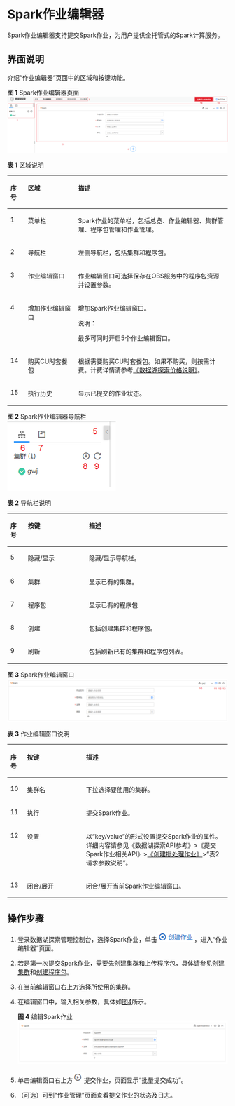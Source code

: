 # Spark作业编辑器<a name="dli_01_0384"></a>

Spark作业编辑器支持提交Spark作业，为用户提供全托管式的Spark计算服务。

## 界面说明<a name="zh-cn_topic_0115200017_zh-cn_topic_0093946815_section56922894165137"></a>

介绍“作业编辑器“页面中的区域和按键功能。

**图 1**  Spark作业编辑器页面<a name="zh-cn_topic_0115200017_fig57971753191816"></a>  
![](figures/Spark作业编辑器页面.png "Spark作业编辑器页面")

**表 1**  区域说明

<a name="zh-cn_topic_0115200017_zh-cn_topic_0093946815_table1655084216587"></a>
<table><thead align="left"><tr id="zh-cn_topic_0115200017_zh-cn_topic_0093946815_row3857138316587"><th class="cellrowborder" valign="top" width="7.920792079207921%" id="mcps1.2.4.1.1"><p id="p14101840101212"><a name="p14101840101212"></a><a name="p14101840101212"></a>序号</p>
</th>
<th class="cellrowborder" valign="top" width="22.772277227722775%" id="mcps1.2.4.1.2"><p id="zh-cn_topic_0115200017_zh-cn_topic_0093946815_p4139822116594"><a name="zh-cn_topic_0115200017_zh-cn_topic_0093946815_p4139822116594"></a><a name="zh-cn_topic_0115200017_zh-cn_topic_0093946815_p4139822116594"></a>区域</p>
</th>
<th class="cellrowborder" valign="top" width="69.3069306930693%" id="mcps1.2.4.1.3"><p id="zh-cn_topic_0115200017_zh-cn_topic_0093946815_p6492161016594"><a name="zh-cn_topic_0115200017_zh-cn_topic_0093946815_p6492161016594"></a><a name="zh-cn_topic_0115200017_zh-cn_topic_0093946815_p6492161016594"></a>描述</p>
</th>
</tr>
</thead>
<tbody><tr id="zh-cn_topic_0115200017_zh-cn_topic_0093946815_row1198630416587"><td class="cellrowborder" valign="top" width="7.920792079207921%" headers="mcps1.2.4.1.1 "><p id="p6101184061219"><a name="p6101184061219"></a><a name="p6101184061219"></a>1</p>
</td>
<td class="cellrowborder" valign="top" width="22.772277227722775%" headers="mcps1.2.4.1.2 "><p id="zh-cn_topic_0115200017_zh-cn_topic_0093946815_p1072813016594"><a name="zh-cn_topic_0115200017_zh-cn_topic_0093946815_p1072813016594"></a><a name="zh-cn_topic_0115200017_zh-cn_topic_0093946815_p1072813016594"></a>菜单栏</p>
</td>
<td class="cellrowborder" valign="top" width="69.3069306930693%" headers="mcps1.2.4.1.3 "><p id="zh-cn_topic_0115200017_zh-cn_topic_0093946815_p6367220516594"><a name="zh-cn_topic_0115200017_zh-cn_topic_0093946815_p6367220516594"></a><a name="zh-cn_topic_0115200017_zh-cn_topic_0093946815_p6367220516594"></a>Spark作业的菜单栏，包括总览、作业编辑器、集群管理、程序包管理和作业管理。</p>
</td>
</tr>
<tr id="zh-cn_topic_0115200017_zh-cn_topic_0093946815_row4924339316587"><td class="cellrowborder" valign="top" width="7.920792079207921%" headers="mcps1.2.4.1.1 "><p id="p181011340151217"><a name="p181011340151217"></a><a name="p181011340151217"></a>2</p>
</td>
<td class="cellrowborder" valign="top" width="22.772277227722775%" headers="mcps1.2.4.1.2 "><p id="zh-cn_topic_0115200017_zh-cn_topic_0093946815_p2929191216587"><a name="zh-cn_topic_0115200017_zh-cn_topic_0093946815_p2929191216587"></a><a name="zh-cn_topic_0115200017_zh-cn_topic_0093946815_p2929191216587"></a>导航栏</p>
</td>
<td class="cellrowborder" valign="top" width="69.3069306930693%" headers="mcps1.2.4.1.3 "><p id="zh-cn_topic_0115200017_p166261736104613"><a name="zh-cn_topic_0115200017_p166261736104613"></a><a name="zh-cn_topic_0115200017_p166261736104613"></a>左侧导航栏，包括集群和程序包。</p>
</td>
</tr>
<tr id="zh-cn_topic_0115200017_zh-cn_topic_0093946815_row1318571216587"><td class="cellrowborder" valign="top" width="7.920792079207921%" headers="mcps1.2.4.1.1 "><p id="p5101640181220"><a name="p5101640181220"></a><a name="p5101640181220"></a>3</p>
</td>
<td class="cellrowborder" valign="top" width="22.772277227722775%" headers="mcps1.2.4.1.2 "><p id="zh-cn_topic_0115200017_zh-cn_topic_0093946815_p6140975316587"><a name="zh-cn_topic_0115200017_zh-cn_topic_0093946815_p6140975316587"></a><a name="zh-cn_topic_0115200017_zh-cn_topic_0093946815_p6140975316587"></a>作业编辑窗口</p>
</td>
<td class="cellrowborder" valign="top" width="69.3069306930693%" headers="mcps1.2.4.1.3 "><p id="p11658446151"><a name="p11658446151"></a><a name="p11658446151"></a>作业编辑窗口可选择保存在OBS服务中的程序包资源并设置参数。</p>
</td>
</tr>
<tr id="zh-cn_topic_0115200017_row1146182415594"><td class="cellrowborder" valign="top" width="7.920792079207921%" headers="mcps1.2.4.1.1 "><p id="p91017402126"><a name="p91017402126"></a><a name="p91017402126"></a>4</p>
</td>
<td class="cellrowborder" valign="top" width="22.772277227722775%" headers="mcps1.2.4.1.2 "><p id="p129191956144716"><a name="p129191956144716"></a><a name="p129191956144716"></a>增加作业编辑窗口</p>
</td>
<td class="cellrowborder" valign="top" width="69.3069306930693%" headers="mcps1.2.4.1.3 "><p id="p39191556154710"><a name="p39191556154710"></a><a name="p39191556154710"></a>增加Spark作业编辑窗口。</p>
<div class="note" id="note1939391324020"><a name="note1939391324020"></a><a name="note1939391324020"></a><span class="notetitle"> 说明： </span><div class="notebody"><p id="p20395413184013"><a name="p20395413184013"></a><a name="p20395413184013"></a>最多可同时开启5个作业编辑窗口。</p>
</div></div>
</td>
</tr>
<tr id="row011171014312"><td class="cellrowborder" valign="top" width="7.920792079207921%" headers="mcps1.2.4.1.1 "><p id="p1493120356172"><a name="p1493120356172"></a><a name="p1493120356172"></a>14</p>
</td>
<td class="cellrowborder" valign="top" width="22.772277227722775%" headers="mcps1.2.4.1.2 "><p id="p1893203561719"><a name="p1893203561719"></a><a name="p1893203561719"></a>购买CU时套餐包</p>
</td>
<td class="cellrowborder" valign="top" width="69.3069306930693%" headers="mcps1.2.4.1.3 "><p id="p4932153541713"><a name="p4932153541713"></a><a name="p4932153541713"></a>根据需要购买CU时套餐包。如果不购买，则按需计费。计费详情请参考<a href="https://support.huaweicloud.com/price-dli/dli_06_0001.html" target="_blank" rel="noopener noreferrer">《数据湖探索价格说明》</a>。</p>
</td>
</tr>
<tr id="row910191019434"><td class="cellrowborder" valign="top" width="7.920792079207921%" headers="mcps1.2.4.1.1 "><p id="p441516587201"><a name="p441516587201"></a><a name="p441516587201"></a>15</p>
</td>
<td class="cellrowborder" valign="top" width="22.772277227722775%" headers="mcps1.2.4.1.2 "><p id="p174151158192017"><a name="p174151158192017"></a><a name="p174151158192017"></a>执行历史</p>
</td>
<td class="cellrowborder" valign="top" width="69.3069306930693%" headers="mcps1.2.4.1.3 "><p id="p1241513584200"><a name="p1241513584200"></a><a name="p1241513584200"></a>显示已提交的作业状态。</p>
</td>
</tr>
</tbody>
</table>

**图 2**  Spark作业编辑器导航栏<a name="zh-cn_topic_0115200017_fig452563612140"></a>  
![](figures/Spark作业编辑器导航栏.png "Spark作业编辑器导航栏")

**表 2**  导航栏说明

<a name="zh-cn_topic_0115200017_table1357419814715"></a>
<table><thead align="left"><tr id="zh-cn_topic_0115200017_row105761087712"><th class="cellrowborder" valign="top" width="7.920792079207921%" id="mcps1.2.4.1.1"><p id="p2046364916199"><a name="p2046364916199"></a><a name="p2046364916199"></a>序号</p>
</th>
<th class="cellrowborder" valign="top" width="27.722772277227726%" id="mcps1.2.4.1.2"><p id="zh-cn_topic_0115200017_p6536192015152"><a name="zh-cn_topic_0115200017_p6536192015152"></a><a name="zh-cn_topic_0115200017_p6536192015152"></a>按键</p>
</th>
<th class="cellrowborder" valign="top" width="64.35643564356435%" id="mcps1.2.4.1.3"><p id="zh-cn_topic_0115200017_p5539122041514"><a name="zh-cn_topic_0115200017_p5539122041514"></a><a name="zh-cn_topic_0115200017_p5539122041514"></a>描述</p>
</th>
</tr>
</thead>
<tbody><tr id="zh-cn_topic_0115200017_row5510457102015"><td class="cellrowborder" valign="top" width="7.920792079207921%" headers="mcps1.2.4.1.1 "><p id="p19464144911194"><a name="p19464144911194"></a><a name="p19464144911194"></a>5</p>
</td>
<td class="cellrowborder" valign="top" width="27.722772277227726%" headers="mcps1.2.4.1.2 "><p id="zh-cn_topic_0115200017_p451112576203"><a name="zh-cn_topic_0115200017_p451112576203"></a><a name="zh-cn_topic_0115200017_p451112576203"></a>隐藏/显示</p>
</td>
<td class="cellrowborder" valign="top" width="64.35643564356435%" headers="mcps1.2.4.1.3 "><p id="zh-cn_topic_0115200017_p051195792016"><a name="zh-cn_topic_0115200017_p051195792016"></a><a name="zh-cn_topic_0115200017_p051195792016"></a>隐藏/显示导航栏。</p>
</td>
</tr>
<tr id="zh-cn_topic_0115200017_row0576181717"><td class="cellrowborder" valign="top" width="7.920792079207921%" headers="mcps1.2.4.1.1 "><p id="p1846414494193"><a name="p1846414494193"></a><a name="p1846414494193"></a>6</p>
</td>
<td class="cellrowborder" valign="top" width="27.722772277227726%" headers="mcps1.2.4.1.2 "><p id="zh-cn_topic_0115200017_p2576081473"><a name="zh-cn_topic_0115200017_p2576081473"></a><a name="zh-cn_topic_0115200017_p2576081473"></a>集群</p>
</td>
<td class="cellrowborder" valign="top" width="64.35643564356435%" headers="mcps1.2.4.1.3 "><p id="zh-cn_topic_0115200017_p17576681978"><a name="zh-cn_topic_0115200017_p17576681978"></a><a name="zh-cn_topic_0115200017_p17576681978"></a>显示已有的集群。</p>
</td>
</tr>
<tr id="zh-cn_topic_0115200017_row1157678977"><td class="cellrowborder" valign="top" width="7.920792079207921%" headers="mcps1.2.4.1.1 "><p id="p7464049201918"><a name="p7464049201918"></a><a name="p7464049201918"></a>7</p>
</td>
<td class="cellrowborder" valign="top" width="27.722772277227726%" headers="mcps1.2.4.1.2 "><p id="zh-cn_topic_0115200017_p0576138971"><a name="zh-cn_topic_0115200017_p0576138971"></a><a name="zh-cn_topic_0115200017_p0576138971"></a>程序包</p>
</td>
<td class="cellrowborder" valign="top" width="64.35643564356435%" headers="mcps1.2.4.1.3 "><p id="zh-cn_topic_0115200017_p135761987719"><a name="zh-cn_topic_0115200017_p135761987719"></a><a name="zh-cn_topic_0115200017_p135761987719"></a>显示已有的程序包</p>
</td>
</tr>
<tr id="zh-cn_topic_0115200017_row95761281676"><td class="cellrowborder" valign="top" width="7.920792079207921%" headers="mcps1.2.4.1.1 "><p id="p94641349181918"><a name="p94641349181918"></a><a name="p94641349181918"></a>8</p>
</td>
<td class="cellrowborder" valign="top" width="27.722772277227726%" headers="mcps1.2.4.1.2 "><p id="zh-cn_topic_0115200017_p17576168971"><a name="zh-cn_topic_0115200017_p17576168971"></a><a name="zh-cn_topic_0115200017_p17576168971"></a>创建</p>
</td>
<td class="cellrowborder" valign="top" width="64.35643564356435%" headers="mcps1.2.4.1.3 "><p id="p1175412222117"><a name="p1175412222117"></a><a name="p1175412222117"></a>包括创建集群和程序包。</p>
</td>
</tr>
<tr id="zh-cn_topic_0115200017_row1857619810717"><td class="cellrowborder" valign="top" width="7.920792079207921%" headers="mcps1.2.4.1.1 "><p id="p046416495193"><a name="p046416495193"></a><a name="p046416495193"></a>9</p>
</td>
<td class="cellrowborder" valign="top" width="27.722772277227726%" headers="mcps1.2.4.1.2 "><p id="zh-cn_topic_0115200017_p18576198871"><a name="zh-cn_topic_0115200017_p18576198871"></a><a name="zh-cn_topic_0115200017_p18576198871"></a>刷新</p>
</td>
<td class="cellrowborder" valign="top" width="64.35643564356435%" headers="mcps1.2.4.1.3 "><p id="zh-cn_topic_0115200017_p657617815713"><a name="zh-cn_topic_0115200017_p657617815713"></a><a name="zh-cn_topic_0115200017_p657617815713"></a>包括刷新已有的集群和程序包列表。</p>
</td>
</tr>
</tbody>
</table>

**图 3**  Spark作业编辑窗口<a name="zh-cn_topic_0115200017_fig12259471592"></a>  
![](figures/Spark作业编辑窗口.png "Spark作业编辑窗口")

**表 3**  作业编辑窗口说明

<a name="zh-cn_topic_0115200017_table18913103220552"></a>
<table><thead align="left"><tr id="zh-cn_topic_0115200017_row169141932105516"><th class="cellrowborder" valign="top" width="7.5200000000000005%" id="mcps1.2.4.1.1"><p id="p997711682518"><a name="p997711682518"></a><a name="p997711682518"></a>序号</p>
</th>
<th class="cellrowborder" valign="top" width="26.82%" id="mcps1.2.4.1.2"><p id="zh-cn_topic_0115200017_p660634117106"><a name="zh-cn_topic_0115200017_p660634117106"></a><a name="zh-cn_topic_0115200017_p660634117106"></a>按键</p>
</th>
<th class="cellrowborder" valign="top" width="65.66%" id="mcps1.2.4.1.3"><p id="zh-cn_topic_0115200017_p1161019414106"><a name="zh-cn_topic_0115200017_p1161019414106"></a><a name="zh-cn_topic_0115200017_p1161019414106"></a>描述</p>
</th>
</tr>
</thead>
<tbody><tr id="zh-cn_topic_0115200017_row102037812149"><td class="cellrowborder" valign="top" width="7.5200000000000005%" headers="mcps1.2.4.1.1 "><p id="p159781016172513"><a name="p159781016172513"></a><a name="p159781016172513"></a>10</p>
</td>
<td class="cellrowborder" valign="top" width="26.82%" headers="mcps1.2.4.1.2 "><p id="zh-cn_topic_0115200017_p1920319815141"><a name="zh-cn_topic_0115200017_p1920319815141"></a><a name="zh-cn_topic_0115200017_p1920319815141"></a>集群名</p>
</td>
<td class="cellrowborder" valign="top" width="65.66%" headers="mcps1.2.4.1.3 "><p id="zh-cn_topic_0115200017_p1420316811418"><a name="zh-cn_topic_0115200017_p1420316811418"></a><a name="zh-cn_topic_0115200017_p1420316811418"></a>下拉选择要使用的集群。</p>
</td>
</tr>
<tr id="zh-cn_topic_0115200017_row52031287149"><td class="cellrowborder" valign="top" width="7.5200000000000005%" headers="mcps1.2.4.1.1 "><p id="p0978816142510"><a name="p0978816142510"></a><a name="p0978816142510"></a>11</p>
</td>
<td class="cellrowborder" valign="top" width="26.82%" headers="mcps1.2.4.1.2 "><p id="zh-cn_topic_0115200017_p414053541419"><a name="zh-cn_topic_0115200017_p414053541419"></a><a name="zh-cn_topic_0115200017_p414053541419"></a>执行</p>
</td>
<td class="cellrowborder" valign="top" width="65.66%" headers="mcps1.2.4.1.3 "><p id="zh-cn_topic_0115200017_p142031189146"><a name="zh-cn_topic_0115200017_p142031189146"></a><a name="zh-cn_topic_0115200017_p142031189146"></a>提交Spark作业。</p>
</td>
</tr>
<tr id="zh-cn_topic_0115200017_row1520311820141"><td class="cellrowborder" valign="top" width="7.5200000000000005%" headers="mcps1.2.4.1.1 "><p id="p169781616122516"><a name="p169781616122516"></a><a name="p169781616122516"></a>12</p>
</td>
<td class="cellrowborder" valign="top" width="26.82%" headers="mcps1.2.4.1.2 "><p id="zh-cn_topic_0115200017_p6977134361415"><a name="zh-cn_topic_0115200017_p6977134361415"></a><a name="zh-cn_topic_0115200017_p6977134361415"></a>设置</p>
</td>
<td class="cellrowborder" valign="top" width="65.66%" headers="mcps1.2.4.1.3 "><p id="zh-cn_topic_0115200017_p12641156192611"><a name="zh-cn_topic_0115200017_p12641156192611"></a><a name="zh-cn_topic_0115200017_p12641156192611"></a>以“key/value”的形式设置提交Spark作业的属性。详细内容请参见《数据湖探索API参考》&gt;《提交Spark作业相关API》&gt;<a href="https://support.huaweicloud.com/api-dli/dli_02_0124.html" target="_blank" rel="noopener noreferrer">《创建批处理作业》</a>&gt;“表2 请求参数说明”。</p>
</td>
</tr>
<tr id="zh-cn_topic_0115200017_row16218165101513"><td class="cellrowborder" valign="top" width="7.5200000000000005%" headers="mcps1.2.4.1.1 "><p id="p19782016202519"><a name="p19782016202519"></a><a name="p19782016202519"></a>13</p>
</td>
<td class="cellrowborder" valign="top" width="26.82%" headers="mcps1.2.4.1.2 "><p id="zh-cn_topic_0115200017_p484174873012"><a name="zh-cn_topic_0115200017_p484174873012"></a><a name="zh-cn_topic_0115200017_p484174873012"></a>闭合/展开</p>
</td>
<td class="cellrowborder" valign="top" width="65.66%" headers="mcps1.2.4.1.3 "><p id="zh-cn_topic_0115200017_p984514488303"><a name="zh-cn_topic_0115200017_p984514488303"></a><a name="zh-cn_topic_0115200017_p984514488303"></a>闭合/展开当前Spark作业编辑窗口。</p>
</td>
</tr>
</tbody>
</table>

## 操作步骤<a name="zh-cn_topic_0115200017_zh-cn_topic_0093946815_section6030699152035"></a>

1.  登录数据湖探索管理控制台，选择Spark作业，单击![](figures/icon-创建作业.png)，进入“作业编辑器“页面。
2.  若是第一次提交Spark作业，需要先创建集群和上传程序包，具体请参见[创建集群](创建集群.md)和[创建程序包](创建程序包.md)。
3.  在当前编辑窗口右上方选择所使用的集群。
4.  在编辑窗口中，输入相关参数，具体如[图4](#zh-cn_topic_0115200017_fig138651058151411)所示。

    **图 4**  编辑Spark作业<a name="zh-cn_topic_0115200017_fig138651058151411"></a>  
    ![](figures/编辑Spark作业.png "编辑Spark作业")

5.  单击编辑窗口右上方![](figures/icon-运行灰.png)提交作业，页面显示“批量提交成功”。
6.  （可选）可到“作业管理”页面查看提交作业的状态及日志。

